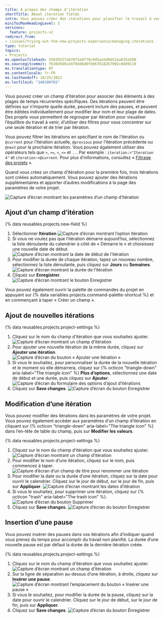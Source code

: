 ```yaml
---
title: À propos des champs d’itération
shortTitle: About iteration fields
intro: Vous pouvez créer des itérations pour planifier le travail à venir et regrouper les éléments.
miniTocMaxHeadingLevel: 3
versions:
  feature: projects-v2
redirect_from:
- /issues/trying-out-the-new-projects-experience/managing-iterations
type: tutorial
topics:
- Projects
ms.openlocfilehash: 93039327ab7075e0f79c9d5ae5d6652aa635a500
ms.sourcegitcommit: f638d569cd4f0dd6d0fb967818267992c0499110
ms.translationtype: HT
ms.contentlocale: fr-FR
ms.lasthandoff: 10/25/2022
ms.locfileid: "148108765"
---
```

Vous pouvez créer un champ d’itération pour associer des éléments à des plages de temps récurrentes spécifiques. Des itérations peuvent être définies sur n’importe quelle durée, peuvent inclure des pauses, et peuvent être éditées individuellement pour modifier leur nom et leur plage de dates. Des projets vous permettent de regrouper par itération pour visualiser l’équilibre du travail à venir, d’utiliser des filtres pour vous concentrer sur une seule itération et de trier par itération.

Vous pouvez filtrer les itérations en spécifiant le nom de l’itération ou `@current` pour l’itération actuelle, `@previous` pour l’itération précédente ou `@next` pour la prochaine itération. Vous pouvez également utiliser des opérateurs tels que `>`, `>=`, `<`, `<=` et `..`.  Par exemple : `iteration:>"Iteration 4"` et `iteration:<@current`. Pour plus d’informations, consultez « [Filtrage des projets](/issues/planning-and-tracking-with-projects/customizing-views-in-your-project/filtering-projects) ».

Quand vous créez un champ d’itération pour la première fois, trois itérations sont créées automatiquement.  Vous pouvez ajouter des itérations supplémentaires et apporter d’autres modifications à la page des paramètres de votre projet.

![Capture d’écran montrant les paramètres d’un champ d’itération](/assets/images/help/issues/iterations-example.png)

## Ajout d’un champ d’itération

{% data reusables.projects.new-field %}
1. Sélectionner **Itération**
   ![Capture d’écran montrant l’option Itération](/assets/images/help/projects-v2/new-field-iteration.png)
2. Si vous ne voulez pas que l’itération démarre aujourd’hui, sélectionnez la liste déroulante du calendrier à côté de « Démarre le » et choisissez une nouvelle date de début.
   ![Capture d’écran montrant la date de début de l’itération](/assets/images/help/projects-v2/iteration-field-starts.png)
3. Pour modifier la durée de chaque itération, tapez un nouveau nombre, sélectionnez la liste déroulante, puis cliquez sur **Jours** ou **Semaines**.
   ![Capture d’écran montrant la durée de l’itération](/assets/images/help/projects-v2/iteration-field-duration.png)
4. Cliquez sur **Enregistrer**.
   ![Capture d’écran montrant le bouton Enregistrer](/assets/images/help/projects-v2/new-field-save-and-create.png)

Vous pouvez également ouvrir la palette de commandes du projet en appuyant sur {% data variables.projects.command-palette-shortcut %} et en commençant à taper « Créer un champ ».

## Ajout de nouvelles itérations

{% data reusables.projects.project-settings %}
1. Cliquez sur le nom du champ d’itération que vous souhaitez ajuster.
   ![Capture d’écran montrant un champ d’itération](/assets/images/help/projects-v2/select-iteration-field.png)
1. Pour ajouter une nouvelle itération de la même durée, cliquez sur **Ajouter une itération**.
   ![Capture d’écran du bouton « Ajouter une itération »](/assets/images/help/projects-v2/add-iteration.png)
1. Si vous le souhaitez, pour personnaliser la durée de la nouvelle itération et le moment où elle démarrera, cliquez sur {% octicon "triangle-down" aria-label="The triangle icon" %} **Plus d’options**, sélectionnez une date de début et une durée, puis cliquez sur **Ajouter**.
   ![Capture d’écran du formulaire des options d’ajout d’itérations](/assets/images/help/projects-v2/add-iteration-options.png)
1. Cliquez sur **Save changes**.
   ![Capture d’écran du bouton Enregistrer](/assets/images/help/projects-v2/iteration-save.png)

## Modification d’une itération

Vous pouvez modifier des itérations dans les paramètres de votre projet. Vous pouvez également accéder aux paramètres d’un champ d’itération en cliquant sur {% octicon "triangle-down" aria-label="The triangle icon" %} dans l’en-tête de table du champ, puis sur **Modifier les valeurs**.

{% data reusables.projects.project-settings %}
1. Cliquez sur le nom du champ d’itération que vous souhaitez ajuster.
   ![Capture d’écran montrant un champ d’itération](/assets/images/help/projects-v2/select-iteration-field.png)
1. Pour modifier le nom d’une itération, cliquez sur le nom, puis commencez à taper.
   ![Capture d’écran d’un champ de titre pour renommer une itération](/assets/images/help/projects-v2/iteration-rename.png)
1. Pour modifier la date ou la durée d’une itération, cliquez sur la date pour ouvrir le calendrier. Cliquez sur le jour de début, sur le jour de fin, puis sur **Appliquer**.
   ![Capture d’écran montrant les dates d’itération](/assets/images/help/projects-v2/iteration-date.png)
1. Si vous le souhaitez, pour supprimer une itération, cliquez sur {% octicon "trash" aria-label="The trash icon" %}.
   ![Capture d’écran du bouton Supprimer](/assets/images/help/projects-v2/iteration-delete.png)
2. Cliquez sur **Save changes**.
   ![Capture d’écran du bouton Enregistrer](/assets/images/help/projects-v2/iteration-save.png)

## Insertion d’une pause

Vous pouvez insérer des pauses dans vos itérations afin d’indiquer quand vous prenez du temps pour accomplir du travail non planifié. La durée d’une nouvelle pause est par défaut la durée de la dernière itération créée.

{% data reusables.projects.project-settings %}
1. Cliquez sur le nom du champ d’itération que vous souhaitez ajuster.
   ![Capture d’écran montrant un champ d’itération](/assets/images/help/projects-v2/select-iteration-field.png)
2. Sur la ligne de séparation au-dessus d’une itération, à droite, cliquez sur **Insérer une pause**.
   ![Capture d’écran montrant l’emplacement du bouton « Insérer une pause »](/assets/images/help/issues/iteration-insert-break.png)
3. Si vous le souhaitez, pour modifier la durée de la pause, cliquez sur la date pour ouvrir le calendrier. Cliquez sur le jour de début, sur le jour de fin, puis sur **Appliquer**.
4. Cliquez sur **Save changes**.
   ![Capture d’écran du bouton Enregistrer](/assets/images/help/projects-v2/iteration-save.png)
